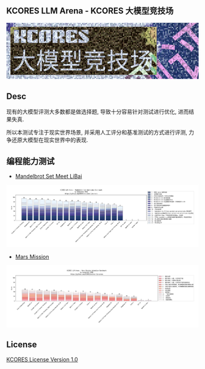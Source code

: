KCORES LLM Arena - KCORES 大模型竞技场
-------------------------------------


![KCORES LLM Arena](./assets/images/kcores-LLM-arena-banner.png)

## Desc

现有的大模型评测大多数都是做选择题, 导致十分容易针对测试进行优化, 进而结果失真.

所以本测试专注于现实世界场景, 并采用人工评分和基准测试的方式进行评测, 力争还原大模型在现实世界中的表现.




## 编程能力测试


- [Mandelbrot Set Meet LiBai](./benchmark-mandelbrot-set-meet-libai/README.md)

![Mandelbrot Set Meet LiBai](./benchmark-mandelbrot-set-meet-libai/scripts/llm_benchmark_results.png)


- [Mars Mission](./benchmark-mars-mission/README.md)

![Mars Mission](./benchmark-mars-mission/scripts/llm_benchmark_results.png)

## License

[KCORES License Version 1.0](./LICENSE_zh-CN)
